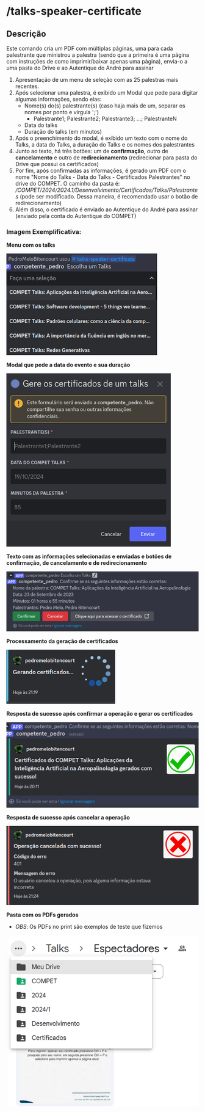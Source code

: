 # /talks-speaker-certificate

## Descrição

Este comando cria um PDF com múltiplas páginas, uma para cada palestrante que ministrou a palestra (sendo que a primeira é uma página com instruções de como imprimir/baixar apenas uma página), envia-o a uma pasta do Drive e ao Autentique do André para assinar

1. Apresentação de um menu de seleção com as 25 palestras mais recentes.
2. Após selecionar uma palestra, é exibido um Modal que pede para digitar algumas informações, sendo elas:
    - Nome(s) do(s) palestrante(s) (caso haja mais de um, separar os nomes por ponto e vírgula ';')
        - Palestrante1; Palestrante2; Palestrante3; ...; PalestranteN
    - Data do talks
    - Duração do talks (em minutos)
3. Após o preenchimento do modal, é exibido um texto com o nome do Talks, a data do Talks, a duração do Talks e os nomes dos palestrantes
4. Junto ao texto, há três botões: um de **confirmação**, outro de **cancelamento** e outro de **redirecionamento** (redirecionar para pasta do Drive que possui os certificados)
5. Por fim, após confirmadas as informações, é gerado um PDF com o nome "Nome do Talks - Data do Talks - Certificados Palestrantes" no drive do COMPET. O caminho da pasta é: */COMPET/2024/2024.1/Desenvolvimento/Certificados/Talks/Palestrantes* (pode ser modificado. Dessa maneira, é recomendado usar o botão de redirecionamento)
6. Além disso, o certificado é enviado ao Autentique do André para assinar (enviado pela conta do Autentique do COMPET)


### Imagem Exemplificativa:
**Menu com os talks**

![Menu com os 25 talks mais recentes](./assets/talks-speaker-certificate-1.png)

**Modal que pede a data do evento e sua duração**

![Modal que pede a data do evento e sua duracao](./assets/talks-speaker-certificate-2.png)

**Texto com as informações selecionadas e enviadas e botões de confirmação, de cancelamento e de redirecionamento**

![Texto reconfirmando informacoes e butoes](./assets/talks-speaker-certificate-3.png)

**Processamento da geração de certificados**

![Processamento da geracao de certificados](./assets/talks-certificate-5.png)

**Resposta de sucesso após confirmar a operação e gerar os certificados**

![Resposta de sucesso apos geracao dos certificados](./assets/talks-speaker-certificate-4.png)

**Resposta de sucesso após cancelar a operação**

![Resposta de sucesso apos cancelamento da operacao](./assets/talks-certificate-6.png)

**Pasta com os PDFs gerados**

* *OBS*: Os PDFs no print são exemplos de teste que fizemos

![Pasta com os pdfs gerados pelo comando](./assets/talks-certificate-7.png)
